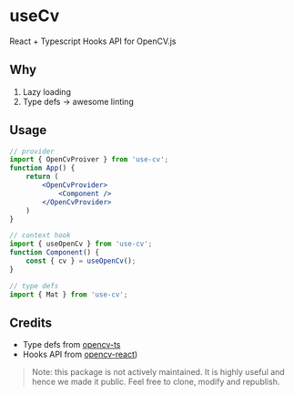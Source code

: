 # useCv
React + Typescript Hooks API for OpenCV.js

## Why

1. Lazy loading
2. Type defs -> awesome linting

## Usage

```jsx
// provider
import { OpenCvProiver } from 'use-cv';
function App() {
    return (
        <OpenCvProvider>
            <Component />
        </OpenCvProvider>
    )
}

// context hook
import { useOpenCv } from 'use-cv';
function Component() {
    const { cv } = useOpenCv();
}

// type defs
import { Mat } from 'use-cv';
```

## Credits

- Type defs from [opencv-ts](https://www.npmjs.com/package/opencv-ts)
- Hooks API from [opencv-react](https://www.npmjs.com/package/opencv-react))

> Note: this package is not actively maintained. It is highly useful and hence we made it public. Feel free to clone, modify and republish.